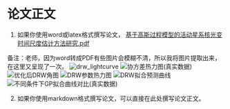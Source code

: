 # 论文正文

1. 如果你使用word或latex格式撰写论文，
[基于高斯过程模型的活动星系核光变时间尺度估计方法研究.pdf](https://github.com/user-attachments/files/20856691/default.pdf)

备注：老师，因为word转成PDF有些图片会模糊不清，所以我将图片提取出来，在这里又呈现了一次。
![drw_lightcurve](https://github.com/user-attachments/assets/33c95cd2-3b01-45be-bdc8-159b1187f96e)
![协方差热力图(真实数据)](https://github.com/user-attachments/assets/c3b81b37-65d6-4569-99f3-0f38b3e7c632)
![优化后DRW角图](https://github.com/user-attachments/assets/4bb6b92d-e1ca-4b14-a5a1-f7f7331328c1)
![DRW参数热力图](https://github.com/user-attachments/assets/12cffae2-c5a2-44ed-a0ec-57bde98a2737)
![DRW拟合预测曲线](https://github.com/user-attachments/assets/d79e41c2-0ba9-43a6-91ac-1f0d1c3fb390)
![不同条件下GP拟合曲线对比(真实数据)](https://github.com/user-attachments/assets/63895441-dce0-4c68-bca0-a53a7766d224)


2. 如果你使用markdown格式撰写论文，可以直接在此处撰写论文正文。

